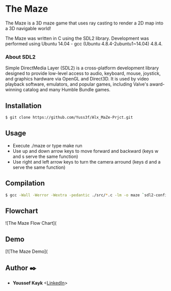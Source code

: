 # The Maze

The Maze is a 3D maze game that uses ray casting to render a 2D map into a 3D navigable world!

The Maze was written in C using the SDL2 library. Development was performed using Ubuntu 14.04 - gcc (Ubuntu 4.8.4-2ubuntu1~14.04) 4.8.4.

### About SDL2 

Simple DirectMedia Layer (SDL2) is a cross-platform development library designed to provide low-level access to audio, keyboard, mouse, joystick, and graphics hardware via OpenGL and Direct3D. It is used by video playback software, emulators, and popular games, including Valve's award-winning catalog and many Humble Bundle games.

## Installation 
```sh
$ git clone https://github.com/Yuss3f/Alx_MaZe-Prjct.git
```
## Usage 
* Execute ./maze or type make run 
* Use up and down arrow keys to move forward and backward (keys w and s serve the same function)
* Use right and left arrow keys to turn the camera arround (keys d and a serve the same function)

## Compilation
```sh
$ gcc -Wall -Werror -Wextra -pedantic ./src/*.c -lm -o maze `sdl2-config --cflags` `sdl2-config --libs`;
```

## Flowchart
![The Maze Flow Chart](

## Demo
[![The Maze Demo](

## Author :black_nib:

- **Youssef Kayk** <[LinkedIn](https://www.linkedin.com/in/youssef-kayk-5a4323190/)>
